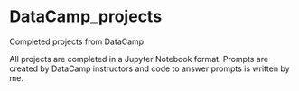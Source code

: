 # DataCamp_projects
Completed projects from DataCamp

All projects are completed in a Jupyter Notebook format.  Prompts are created by DataCamp instructors and code to answer prompts is written by me.
